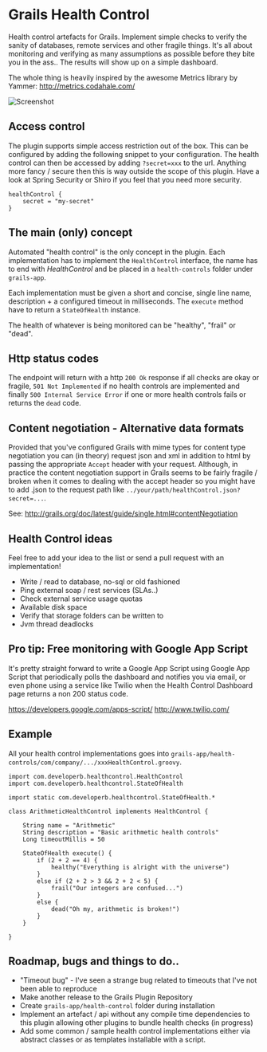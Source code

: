 Grails Health Control
=====================

Health control artefacts for Grails. Implement simple checks to verify the sanity of databases, remote services and other fragile things. It's all about monitoring and verifying as many assumptions as possible before they bite you in the ass.. The results will show up on a simple dashboard.

The whole thing is heavily inspired by the awesome Metrics library by Yammer: http://metrics.codahale.com/

![Screenshot](https://github.com/kimble/grails-health-control/raw/master/docs/screenshots/dashboard.png)


Access control 
--------------

The plugin supports simple access restriction out of the box. This can be configured by adding the following snippet to your configuration. The health control can then be accessed by adding `?secret=xxx` to the url. Anything more fancy / secure then this is way outside the scope of this plugin. Have a look at Spring Security or Shiro if you feel that you need more security. 

    healthControl {
        secret = "my-secret"
    }


The main (only) concept
-----------------------

Automated "health control" is the only concept in the plugin. Each implementation has to implement the `HealthControl` interface, the name has to end with _HealthControl_ and be placed in a `health-controls` folder under `grails-app`.

Each implementation must be given a short and concise, single line name, description + a configured timeout in milliseconds. The `execute` method have to return a `StateOfHealth` instance.

The health of whatever is being monitored can be "healthy", "frail" or "dead".


Http status codes
-----------------

The endpoint will return with a http `200 Ok` response if all checks are okay or fragile, `501 Not Implemented` if no health controls are implemented and finally `500 Internal Service Error` if one or more health controls fails or returns the `dead` code.


Content negotiation - Alternative data formats
----------------------------------------------

Provided that you've configured Grails with mime types for content type negotiation you can (in theory) request json and xml in addition to html by passing the appropriate `Accept` header with your request. Although, in practice the content negotiation support in Grails seems to be fairly fragile / broken when it comes to dealing with the accept header so you might have to add .json to the request path like `../your/path/healthControl.json?secret=...`.

See: http://grails.org/doc/latest/guide/single.html#contentNegotiation


Health Control ideas
--------------------

Feel free to add your idea to the list or send a pull request with an implementation!

* Write / read to database, no-sql or old fashioned
* Ping external soap / rest services (SLAs..)
* Check external service usage quotas
* Available disk space
* Verify that storage folders can be written to
* Jvm thread deadlocks


Pro tip: Free monitoring with Google App Script
------------------------------------------------

It's pretty straight forward to write a Google App Script using Google App Script that periodically polls the dashboard and notifies you via email, or even phone using a service like Twilio when the Health Control Dashboard page returns a non 200 status code.

https://developers.google.com/apps-script/
http://www.twilio.com/


Example
-------

All your health control implementations goes into `grails-app/health-controls/com/company/.../xxxHealthControl.groovy`.

    import com.developerb.healthcontrol.HealthControl
    import com.developerb.healthcontrol.StateOfHealth

    import static com.developerb.healthcontrol.StateOfHealth.*

    class ArithmeticHealthControl implements HealthControl {

        String name = "Arithmetic"
        String description = "Basic arithmetic health controls"
        Long timeoutMillis = 50

        StateOfHealth execute() {
            if (2 + 2 == 4) {
                healthy("Everything is alright with the universe")
            }
            else if (2 + 2 > 3 && 2 + 2 < 5) {
                frail("Our integers are confused...")
            }
            else {
                dead("Oh my, arithmetic is broken!")
            }
        }

    }


Roadmap, bugs and things to do..
--------------------------------

* "Timeout bug" - I've seen a strange bug related to timeouts that I've not been able to reproduce
* Make another release to the Grails Plugin Repository
* Create `grails-app/health-control` folder during installation
* Implement an artefact / api without any compile time dependencies to this plugin allowing other plugins to bundle health checks (in progress)
* Add some common / sample health control implementations either via abstract classes or as templates installable with a script.
